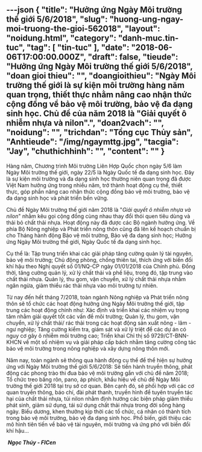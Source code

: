 ---json
{
    "title": "Hưởng ứng Ngày Môi trường thế giới 5/6/2018",
    "slug": "huong-ung-ngay-moi-truong-the-gioi-562018",
    "layout": "noidung.html",
    "category": "danh-muc.tin-tuc",
    "tag": [
        "tin-tuc"
    ],
    "date": "2018-06-06T17:00:00.000Z",
    "draft": false,
    "tieude": "Hưởng ứng Ngày Môi trường thế giới 5/6/2018",
    "doan gioi thieu": "",
    "doangioithieu": "Ngày Môi trường thế giới là sự kiện môi trường hàng năm quan trọng, thiết thực nhằm nâng cao nhận thức cộng đồng về bảo vệ môi trường, bảo vệ đa dạng sinh học. Chủ đề của năm 2018 là \"Giải quyết ô nhiễm nhựa và nilon\".",
    "doan2vach": "",
    "noidung": "",
    "trichdan": "Tổng cục Thủy sản",
    "Anhtieude": "/img/ngaymttg.jpg",
    "tacgia": "Jay",
    "chuthichhinh": "",
    "__content__": ""
}
---
<p><span style="font-size:14px">H&agrave;ng năm, Chương tr&igrave;nh M&ocirc;i trường Li&ecirc;n Hợp Quốc chọn ng&agrave;y 5/6 l&agrave;m Ng&agrave;y M&ocirc;i trường thế giới, ng&agrave;y 22/5 l&agrave; Ng&agrave;y Quốc tế đa dạng sinh học. Đ&acirc;y l&agrave; sự kiện m&ocirc;i trường v&agrave; đa dạng sinh học thường ni&ecirc;n quan trọng đ&atilde; được Việt Nam hưởng ứng trong nhiều năm, trở th&agrave;nh hoạt động cụ thể, thiết thực, g&oacute;p phần n&acirc;ng cao nhận thức cộng đồng bảo vệ m&ocirc;i trường, bảo vệ đa dạng sinh học v&agrave; ph&aacute;t triển bền vững.</span></p>

<p><span style="font-size:14px">Chủ đề Ng&agrave;y M&ocirc;i trường thế giới năm 2018 l&agrave; &quot;<em>Giải quyết &ocirc; nhiễm nhựa v&agrave; nilon</em>&quot; nhằm k&ecirc;u gọi cộng đồng c&ugrave;ng nhau thay đổi th&oacute;i quen ti&ecirc;u d&ugrave;ng v&agrave; thải bỏ chất thải nhựa. Hoạt động n&agrave;y đ&atilde; được c&aacute;c Bộ ng&agrave;nh hưởng ứng. Về ph&iacute;a Bộ N&ocirc;ng nghiệp v&agrave; Ph&aacute;t triển n&ocirc;ng th&ocirc;n cũng đ&atilde; l&ecirc;n kế hoạch chuẩn bị cho Th&aacute;ng h&agrave;nh động Bảo vệ m&ocirc;i trường, Bảo vệ đa dạng sinh học; Hưởng ứng Ng&agrave;y M&ocirc;i trường thế giới, Ng&agrave;y Quốc tế đa dạng sinh học.</span></p>

<p><span style="font-size:14px">Cụ thể l&agrave;: Tập trung triển khai c&aacute;c giải ph&aacute;p tăng cường quản l&yacute; t&agrave;i nguy&ecirc;n, bảo vệ m&ocirc;i trường; Chủ động ph&ograve;ng, chống thi&ecirc;n tai, th&iacute;ch ứng với biến đổi kh&iacute; hậu theo Nghị quyết số 01/NQ-CP ng&agrave;y 01/01/2018 của Ch&iacute;nh phủ. Đồng thời, tăng cường quản l&yacute;, xử l&yacute; chất thải v&agrave; phế liệu, trong đ&oacute;, tập trung v&agrave;o chất thải nhựa. Quản l&yacute;, thu gom, vận chuyển, xử l&yacute; chất thải nhựa nhằm ngăn ngừa, giảm thiểu r&aacute;c thải nhựa v&agrave;o m&ocirc;i trường tự nhi&ecirc;n.</span></p>

<p><span style="font-size:14px">Từ nay đến hết th&aacute;ng 7/2018, to&agrave;n ng&agrave;nh N&ocirc;ng nghiệp v&agrave; Ph&aacute;t triển n&ocirc;ng th&ocirc;n sẽ tổ chức c&aacute;c hoạt động hưởng ứng Ng&agrave;y M&ocirc;i trường thế giới, tập trung c&aacute;c hoạt động ch&iacute;nh như: X&aacute;c định v&agrave; triển khai c&aacute;c nhiệm vụ trọng t&acirc;m nhằm giải quyết tốt c&aacute;c vấn đề m&ocirc;i trường; Quản l&yacute;, thu gom, vận chuyển, xử l&yacute; chất thải/ r&aacute;c thải trong c&aacute;c hoạt động sản xuất n&ocirc;ng - l&acirc;m - ngư nghiệp; Tăng cường kiểm tra, gi&aacute;m s&aacute;t v&agrave; xử l&yacute; triệt để c&aacute;c dự &aacute;n c&oacute; nguy cơ g&acirc;y &ocirc; nhiễm m&ocirc;i trường cao; Triển khai Chỉ thị số 9729/CT-BNN-KHCN về một số nhiệm vụ v&agrave; giải ph&aacute;p cấp b&aacute;ch nhằm tăng cường c&ocirc;ng t&aacute;c bảo vệ m&ocirc;i trường trong n&ocirc;ng nghiệp v&agrave; x&acirc;y dựng n&ocirc;ng th&ocirc;n mới.</span></p>

<p><span style="font-size:14px">Năm nay, to&agrave;n ng&agrave;nh sẽ th&ocirc;ng qua h&agrave;nh động cụ thể để thể hiện sự hưởng ứng với Ng&agrave;y M&ocirc;i trường thế giới 5/6/2018: Sẽ tiến h&agrave;nh truyền th&ocirc;ng, ph&aacute;t động c&aacute;c phong tr&agrave;o thi đua bảo vệ m&ocirc;i trường gắn với chủ đề năm 2018; Tổ chức treo băng r&ocirc;n, pano, &aacute;p ph&iacute;ch, khẩu hiệu về chủ đề Ng&agrave;y M&ocirc;i trường thế giới 2018 tại trụ sở cơ quan. B&ecirc;n cạnh đ&oacute;, sẽ phối hợp với c&aacute;c cơ quan truyền th&ocirc;ng, b&aacute;o ch&iacute;, đ&agrave;i ph&aacute;t thanh, truyền h&igrave;nh để tuy&ecirc;n truyền t&aacute;c hại của chất thải nhựa, t&uacute;i nilon nhằm định hướng c&aacute;c biện ph&aacute;p giảm thiểu ph&aacute;t sinh, giảm sử dụng, t&aacute;i sử dụng chất thải nhựa trong đời sống h&agrave;ng ng&agrave;y. Biểu dương, khen thưởng kịp thời c&aacute;c tổ chức, c&aacute; nh&acirc;n c&oacute; th&agrave;nh t&iacute;ch trong bảo vệ m&ocirc;i trường, bảo vệ đa dạng sinh học. Phổ biến, giới thiệu c&aacute;c m&ocirc; h&igrave;nh ti&ecirc;n tiến về bảo vệ t&agrave;i nguy&ecirc;n, m&ocirc;i trường v&agrave; ứng ph&oacute; với biến đổi kh&iacute; hậu&hellip;</span></p>

<p><span style="font-size:14px">&nbsp;<strong><em>Ngọc Th&uacute;y - FICen</em></strong></span></p>
